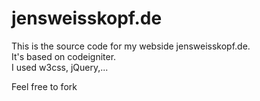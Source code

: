 # jensweisskopf.de

This is the source code for my webside jensweisskopf.de.  
It's based on codeigniter.  
I used w3css, jQuery,...  

Feel free to fork  
